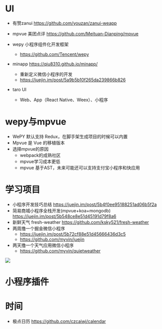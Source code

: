 # UI

- 有赞zanui <https://github.com/youzan/zanui-weapp>
- mpvue 美团点评 <https://github.com/Meituan-Dianping/mpvue>
- wepy 小程序组件化开发框架  
  - https://github.com/Tencent/wepy
- minapp <https://qiu8310.github.io/minapp/>

  - 重新定义微信小程序的开发
  - <https://juejin.im/post/5a9b5b10f265da239866b826>
- taro UI
  - Web、App（React Native、Weex）、小程序

# wepy与mpvue

- WePY 默认支持 Redux，在脚手架生成项目的时候可以内置
- Mpvue 是 Vue 的移植版本
- 选择mpvue的原因
  - webpack的成熟社区
  - mpvue学习成本更低
  - mpvue 基于AST，未来可能还可以支持支付宝小程序和快应用

# 学习项目

- 小程序开发技巧总结 https://juejin.im/post/5b4f0ee95188251ad06b5f2a
- 简易商城小程序全栈开发(mpvue+koa+mongodb) https://juejin.im/post/5b548ce8e51d45191d79f8a6
- 新鲜天气 fresh-weather https://github.com/ksky521/fresh-weather
- 两周撸一个掘金微信小程序 
  - https://juejin.im/post/5b72cf88e51d45666436d3c5 
  - https://github.com/myvin/juejin
- 两天撸一个天气应用微信小程序
  - https://github.com/myvin/quietweather

![](https://user-gold-cdn.xitu.io/2018/8/13/1653143759c8753f?imageView2/0/w/1280/h/960/format/webp/ignore-error/1)


# 小程序插件


# 时间

- 极点日历 https://github.com/czcaiwj/calendar